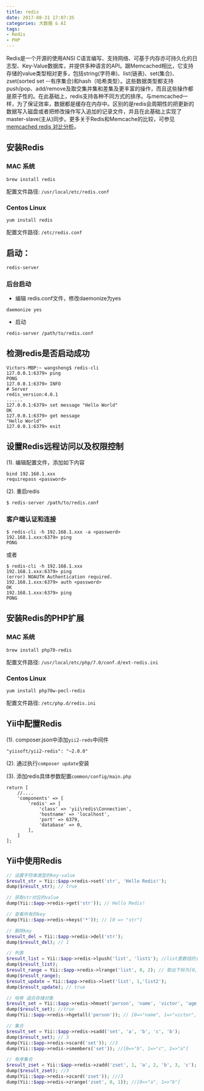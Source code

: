 ```yaml
---
title: redis
date: 2017-08-31 17:07:35
categories: 大数据 & AI
tags:
- Redis
- PHP
---
```


Redis是一个开源的使用ANSI C语言编写、支持网络、可基于内存亦可持久化的日志型、Key-Value数据库，并提供多种语言的API。跟Memcached相比，它支持存储的value类型相对更多，包括string(字符串)、list(链表)、set(集合)、zset(sorted set --有序集合)和hash（哈希类型）。这些数据类型都支持push/pop、add/remove及取交集并集和差集及更丰富的操作，而且这些操作都是原子性的。在此基础上，redis支持各种不同方式的排序。与memcached一样，为了保证效率，数据都是缓存在内存中。区别的是redis会周期性的把更新的数据写入磁盘或者把修改操作写入追加的记录文件，并且在此基础上实现了master-slave(主从)同步。更多关于Redis和Memcache的比较，可参见[memcached redis 对比分析](http://www.jianshu.com/p/e94fa7340923)。

## 安装Redis

### MAC 系统

~~~Shell
brew install redis
~~~

配置文件路径: `/usr/local/etc/redis.conf`

### Centos Linux

~~~Shell
yum install redis
~~~

配置文件路径: `/etc/redis.conf`

## 启动：

~~~Shell
redis-server
~~~

### 后台启动

- 编辑 redis.conf文件，修改daemonize为yes

~~~
daemonize yes
~~~

- 启动

~~~Shell
redis-server /path/to/redis.conf
~~~

## 检测redis是否启动成功

~~~Shell
Victors-MBP:~ wangsheng$ redis-cli
127.0.0.1:6379> ping
PONG
127.0.0.1:6379> INFO
# Server
redis_version:4.0.1
......
127.0.0.1:6379> set message "Hello World"
OK
127.0.0.1:6379> get message
"Hello World"
127.0.0.1:6379> exit
~~~

## 设置Redis远程访问以及权限控制

(1). 编辑配置文件，添加如下内容

~~~
bind 192.168.1.xxx
requirepass <password>
~~~

(2). 重启redis

~~~Shell
$ redis-server /path/to/redis.conf
~~~

### 客户端认证和连接

~~~Shell
$ redis-cli -h 192.168.1.xxx -a <password>
192.168.1.xxx:6379> ping
PONG
~~~

或者

~~~Shell
$ redis-cli -h 192.168.1.xxx
192.168.1.xxx:6379> ping
(error) NOAUTH Authentication required.
192.168.1.xxx:6379> auth <password>
OK
192.168.1.xxx:6379> ping
PONG
~~~

## 安装Redis的PHP扩展

### MAC 系统

~~~Shell
brew install php70-redis
~~~

配置文件路径: `/usr/local/etc/php/7.0/conf.d/ext-redis.ini`

### Centos Linux

~~~Shell
yum install php70w-pecl-redis
~~~

配置文件路径: `/etc/php.d/redis.ini`

## Yii中配置Redis

(1). composer.json中添加`yii2-reds`中间件

~~~
"yiisoft/yii2-redis": "~2.0.0"
~~~

(2). 通过执行`composer update`安装

(3). 添加redis具体参数配置`common/config/main.php`

~~~
return [
    //....
    'components' => [
        'redis' => [
            'class' => 'yii\redis\Connection',
            'hostname' => 'localhost',
            'port' => 6379,
            'database' => 0,
        ],
    ]
];
~~~

## Yii中使用Redis

~~~PHP
// 设置字符串类型的key-value
$result_str = Yii::$app->redis->set('str', 'Hello Redis!');
dump($result_str); // true

// 获取str对应的value
dump(Yii::$app->redis->get('str')); // Hello Redis!

// 查看所有的key
dump(Yii::$app->redis->keys('*')); // [0 => "str"]

// 删除key
$result_del = Yii::$app->redis->del('str');
dump($result_del); // 1

// 列表
$result_list = Yii::$app->redis->lpush('list', 'list1'); //list里数组的长度:1
dump($result_list);
$result_range = Yii::$app->redis->lrange('list', 0, 2); // 取出下标为[0, 2]
dump($result_range);
$result_update = Yii::$app->redis->lset('list', 1,'list2');
dump($result_update); // true

// 哈希 适合存储对象
$result_set = Yii::$app->redis->hmset('person', 'name', 'victor', 'age', 30);
dump($result_set); //true
dump(Yii::$app->redis->hgetall('person')); // [0=>"name", 1=>"victor", 2=>"age", 3=>"30"]

// 集合
$result_set = Yii::$app->redis->sadd('set', 'a', 'b', 'c', 'b');
dump($result_set); // 3
dump(Yii::$app->redis->scard('set')); //3
dump(Yii::$app->redis->smembers('set')); //[0=>"b", 1=>"c", 2=>"a"]

// 有序集合
$result_zset = Yii::$app->redis->zadd('zset', 1, 'a', 2, 'b', 3, 'c');
dump($result_zset); //3
dump(Yii::$app->redis->zcard('zset')); ///3
dump(Yii::$app->redis->zrange('zset', 0, 1)); //[0=>"a", 1=>"b"]
~~~

